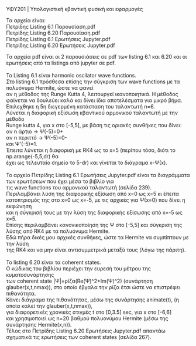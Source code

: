 ΥΦΥ201 | Υπολογιστική κβαντική φυσική και εφαρμογές

Τα αρχεία είναι:<br />
Πετρίδης Listing 6.1 Παρουσίαση.pdf<br />
Πετρίδης Listing 6.20 Παρουσίαση.pdf<br />
Πετρίδης Listing 6.1 Ερωτήσεις Jupyter.pdf<br />
Πετρίδης Listing 6.20 Ερωτήσεις Jupyter.pdf<br />

Τα αρχεία pdf είναι οι 2 παρουσιάσεις σε pdf των listing 6.1 και 6.20 και οι ερωτήσεις από τα listings από jupyter σε pdf.<br /><br />
Το Listing 6.1 είναι harmonic oscilator wave functions.<br />
Στο listing 6.1 πρόσθεσα επίσης την σύγκριση των wave functions με τα πολυόνυμα Hermite, ώστε να φανεί<br />
αν η μέθοδος της Runge Kutta 4, λειτουργεί ικανοποιητικά. Η μέθοδος φαίνεται να δουλεύει καλά και δίνει ίδια αποτελέσματα για μικρό βήμα. <br />
Επιλεχθηκε η 5η διεγερμένη κατάσταση του ταλαντωτή n=6.<br />
Λύνεται η διαφορική εξίσωση κβαντικού αρμονικού ταλαντωτή με την μέθοδο<br />
Runge kutta 4, για x στο \[-5,5\], με βάση τις οριακές συνθήκες που δίνει:<br />
αν n άρτιο -> Ψ(-5)=0+<br />
αν n περιττό -> Ψ(-5)=0-<br />
και Ψ'(-5)=1.<br />
Έπειτα λύνεται η διαφορική με RK4 ως το x=5 (περίπου τόσο, διότι το np.arange(-5,5,dr) θα<br />
έχει ως τελευταίο σημείο το 5-dr) και γίνεται το διάγραμα x-Ψ(x).<br />
<br />
Το αρχείο Πετρίδης Listing 6.1 Ερωτήσεις Jupyter.pdf είναι τα διαγράμματα των ερωτήσεων που έχει μέσα το βιβλίο για <br />
τις wave functions του αρμονικού ταλαντωτή (σελίδα 239).<br />
Περιλαμβάνει λύση της διαφορικής εξίσωση από x=0 ως x=5 κι έπειτα κατοπτρισμός της στο x=0 ως x=-5, με τις αρχικές για Ψ(x=0) που δίνει η εκφώνηση <br />
και η σύγκρισή τους με την λύση της διαφορικής εξίσωσης από x=-5 ως x=5.<br />
Επίσης περιλαμβάνει κανονικοποίηση της Ψ στο \[-5,5\] και σύγκριση της λύσης από RK4 με τα πολυόνυμα Hermite. <br />
Εδώ πήρα δικές μου αρχικές συνθήκες, ώστε τα Hermite να συμπίπτουν με την λύση<br />
της RK4 και να μην είναι αντισυμμετρικά μεταξύ τους (λόγω της πάριτη).<br />
<br />
To listing 6.20 είναι τα coherent states. <br />
Ο κώδικας του βιβλίου περιέχει την ευρεσή του μέτρου της κυματοσυνάρτησης<br />
των coherent state |Ψ|=ρίζα(Re(Ψ)^2+Im(Ψ)^2) (συνάρτηση glauber(x,t,nmax)), στο οποίο έβγαλα την ρίζα έτσι ώστε να επιστρέφει πιθανότητα.<br />
Κάνει διάγραμα της πιθανότητας, μέσω της συνάρτησης animate(t), (η οποία καλεί την glauber(x,t,nmax)),<br />
για διαφορετικές χρονικές στιγμές t στο \[0,3.5\] sec, για x στο \[-6,6\]<br />
και χρησιμοποιεί ως n=20 βαθμού πολυονύμου Hermite (μέσω της συνάρτησης Hermite(x,n)).<br />
Τέλος στο Πετρίδης Listing 6.20 Ερωτήσεις Jupyter.pdf απαντάω σχηματικά τις ερωτήσεις των coherent states (σελίδα 267).


